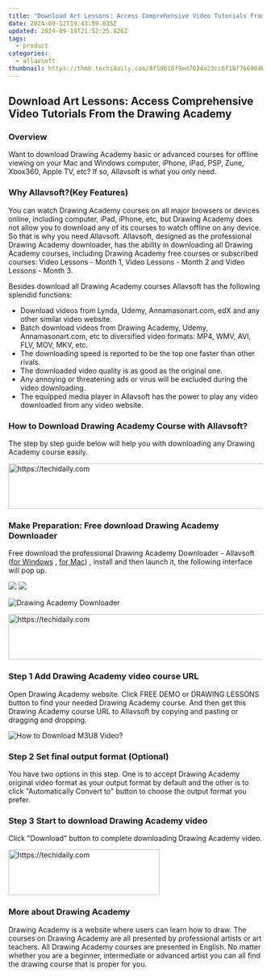 ```yaml
---
title: "Download Art Lessons: Access Comprehensive Video Tutorials From the Drawing Academy"
date: 2024-09-12T19:43:59.835Z
updated: 2024-09-19T21:52:25.826Z
tags:
  - product
categories:
  - allavsoft
thumbnail: https://thmb.techidaily.com/8f59b16f9ed7024a23cc6f18f766904b6f418e4c5b8df6a84d93cf668a943550.jpg
---
```


## Download Art Lessons: Access Comprehensive Video Tutorials From the Drawing Academy

### Overview

Want to download Drawing Academy basic or advanced courses for offline viewing on your Mac and Windows computer, iPhone, iPad, PSP, Zune, Xbox360, Apple TV, etc? If so, Allavsoft is what you only need.

### Why Allavsoft?(Key Features)

You can watch Drawing Academy courses on all major browsers or devices online, including computer, iPad, iPhone, etc, but Drawing Academy does not allow you to download any of its courses to watch offline on any device. So that is why you need Allavsoft. Allavsoft, designed as the professional Drawing Academy downloader, has the ability in downloading all Drawing Academy courses, including Drawing Academy free courses or subscribed courses: Video Lessons - Month 1, Video Lessons - Month 2 and Video Lessons - Month 3.

Besides download all Drawing Academy courses Allavsoft has the following splendid functions:

* Download videos from Lynda, Udemy, Annamasonart.com, edX and any other similar video website.
* Batch download videos from Drawing Academy, Udemy, Annamasonart.com, etc to diversified video formats: MP4, WMV, AVI, FLV, MOV, MKV, etc.
* The downloading speed is reported to be the top one faster than other rivals.
* The downloaded video quality is as good as the original one.
* Any annoying or threatening ads or virus will be excluded during the video downloading.
* The equipped media player in Allavsoft has the power to play any video downloaded from any video website.

### How to Download Drawing Academy Course with Allavsoft?

The step by step guide below will help you with downloading any Drawing Academy course easily.

<!-- affiliate ads begin -->
<a href="https://aligracehair.sjv.io/c/5597632/2135419/19272" target="_top" id="2135419">
  <img src="//a.impactradius-go.com/display-ad/19272-2135419" border="0" alt="https://techidaily.com" width="728" height="90"/>
</a>
<img height="0" width="0" src="https://aligracehair.sjv.io/i/5597632/2135419/19272" style="position:absolute;visibility:hidden;" border="0" />
<!-- affiliate ads end -->

### Make Preparation: Free download Drawing Academy Downloader

Free download the professional Drawing Academy Downloader - Allavsoft ([for Windows](https://tools.techidaily.com/allavsoft/products/) , [for Mac](https://tools.techidaily.com/allavsoft/products/)) , install and then launch it, the following interface will pop up.

[![](https://www.allavsoft.com/how-to/../images/how-to/free-download-win.jpg)](https://tools.techidaily.com/allavsoft/products/) [![](https://www.allavsoft.com/how-to/../images/how-to/free-download-mac.jpg)](https://tools.techidaily.com/allavsoft/products/)

![Drawing Academy Downloader](https://www.allavsoft.com/how-to/../images/allavsoft/screen-shot-600.jpg)

<!-- affiliate ads begin -->
<a href="https://zebaoaffiliateprogram.pxf.io/c/5597632/2137976/21526" target="_top" id="2137976">
  <img src="//a.impactradius-go.com/display-ad/21526-2137976" border="0" alt="https://techidaily.com" width="728" height="90"/>
</a>
<img height="0" width="0" src="https://zebaoaffiliateprogram.pxf.io/i/5597632/2137976/21526" style="position:absolute;visibility:hidden;" border="0" />
<!-- affiliate ads end -->

### Step 1 Add Drawing Academy video course URL

Open Drawing Academy website. Click FREE DEMO or DRAWING LESSONS button to find your needed Drawing Academy course. And then get this Drawing Academy course URL to Allavsoft by copying and pasting or dragging and dropping.

![How to Download M3U8 Video?](https://www.allavsoft.com/how-to/../images/how-to/download-rtmp-video/download-rtmp-video.jpg)

### Step 2 Set final output format (Optional)

You have two options in this step. One is to accept Drawing Academy original video format as your output format by default and the other is to click "Automatically Convert to" button to choose the output format you prefer.

### Step 3 Start to download Drawing Academy video

Click "Download" button to complete downloading Drawing Academy video.

<!-- affiliate ads begin -->
<a href="https://aligracehair.sjv.io/c/5597632/1902273/19272" target="_top" id="1902273">
  <img src="//a.impactradius-go.com/display-ad/19272-1902273" border="0" alt="https://techidaily.com" width="300" height="90"/>
</a>
<img height="0" width="0" src="https://aligracehair.sjv.io/i/5597632/1902273/19272" style="position:absolute;visibility:hidden;" border="0" />
<!-- affiliate ads end -->

### More about Drawing Academy

Drawing Academy is a website where users can learn how to draw. The courses on Drawing Academy are all presented by professional artists or art teachers. All Drawing Academy courses are presented in English. No matter whether you are a beginner, intermediate or advanced artist you can all find the drawing course that is proper for you.

<ins class="adsbygoogle"
     style="display:block"
     data-ad-format="autorelaxed"
     data-ad-client="ca-pub-7571918770474297"
     data-ad-slot="1223367746"></ins>

<ins class="adsbygoogle"
     style="display:block"
     data-ad-client="ca-pub-7571918770474297"
     data-ad-slot="8358498916"
     data-ad-format="auto"
     data-full-width-responsive="true"></ins>
